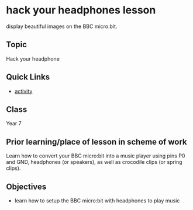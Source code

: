 # hack your headphones lesson

display beautiful images on the BBC micro:bit.

## Topic

Hack your headphone

## Quick Links

* [activity](/microbit/lessons/hack-your-headphones/activity)

## Class

Year 7

## Prior learning/place of lesson in scheme of work

Learn how to convert your BBC micro:bit into a music player using pins P0 and GND, headphones (or speakers), as well as crocodile clips (or spring clips).

## Objectives

* learn how to setup the BBC micro:bit with headphones to play music

